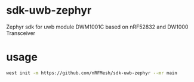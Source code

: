 # sdk-uwb-zephyr
Zephyr sdk for uwb module DWM1001C based on nRF52832 and DW1000 Transceiver

# usage
```bash
west init -m https://github.com/nRFMesh/sdk-uwb-zephyr --mr main
```
